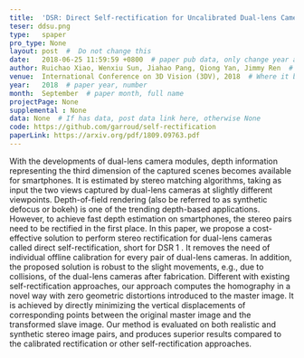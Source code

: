 ```yaml
---
title:  'DSR: Direct Self-rectification for Uncalibrated Dual-lens Cameras'  #  Paper title, covered by ''
teser: ddsu.png
type:   spaper
pro_type: None
layout: post  #  Do not change this
date:   2018-06-25 11:59:59 +0800  # paper pub data, only change year and month according to this format
author: Ruichao Xiao, Wenxiu Sun, Jiahao Pang, Qiong Yan, Jimmy Ren  # authors information
venue:  International Conference on 3D Vision (3DV), 2018  # Where it be, ICCV and CVPR remove IEEE Conference on,
year:   2018  # paper year, number
month:  September  # paper month, full name
projectPage: None
supplemental : None
data: None  # If has data, post data link here, otherwise None
code: https://github.com/garroud/self-rectification
paperLink: https://arxiv.org/pdf/1809.09763.pdf
---
```


With the developments of dual-lens camera modules, depth information representing the third dimension of the captured scenes becomes available for smartphones. It is estimated by stereo matching algorithms, taking as input the two views captured by dual-lens cameras at slightly different viewpoints. Depth-of-field rendering (also be referred to as synthetic defocus or bokeh) is one of the trending depth-based applications. However, to achieve fast depth estimation on smartphones, the stereo pairs need to be rectified in the first place. In this paper, we propose a cost-effective solution to perform stereo rectification for dual-lens cameras called direct self-rectification, short for DSR 1 . It removes the need of individual offline calibration for every pair of dual-lens cameras. In addition, the proposed solution is robust to the slight movements, e.g., due to collisions, of the dual-lens cameras after fabrication. Different with existing self-rectification approaches, our approach computes the homography in a novel way with zero geometric distortions introduced to the master image. It is achieved by directly minimizing the vertical displacements of corresponding points between the original master image and the transformed slave image. Our method is evaluated on both realistic and synthetic stereo image pairs, and produces superior results compared to the calibrated rectification or other self-rectification approaches.


